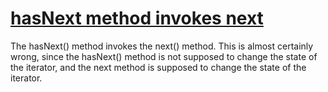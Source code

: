 # [hasNext method invokes next](https://spotbugs.readthedocs.io/en/latest/bugDescriptions.html#DMI_CALLING_NEXT_FROM_HASNEXT)

The hasNext() method invokes the next() method. This is almost certainly wrong,
since the hasNext() method is not supposed to change the state of the iterator,
and the next method is supposed to change the state of the iterator.